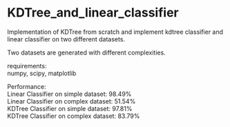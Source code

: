 # KDTree_and_linear_classifier
Implementation of KDTree from scratch and implement kdtree classifier and linear classifier on two different datasets.
  
Two datasets are generated with different complexities.  
  
requirements:  
numpy, scipy, matplotlib  
  
Performance:  
Linear Classifier on simple dataset:  98.49%  
Linear Classifier on complex dataset: 51.54%  
KDTree Classifier on simple dataset:  97.81%  
KDTree Classifier on complex dataset: 83.79%  
